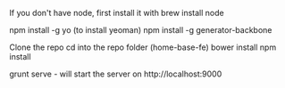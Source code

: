If you don't have node, first install it with brew install node

npm install -g yo  (to install yeoman)
npm install -g generator-backbone

Clone the repo
cd into the repo folder (home-base-fe)
bower install 
npm install


grunt serve  - will start the server on http://localhost:9000


